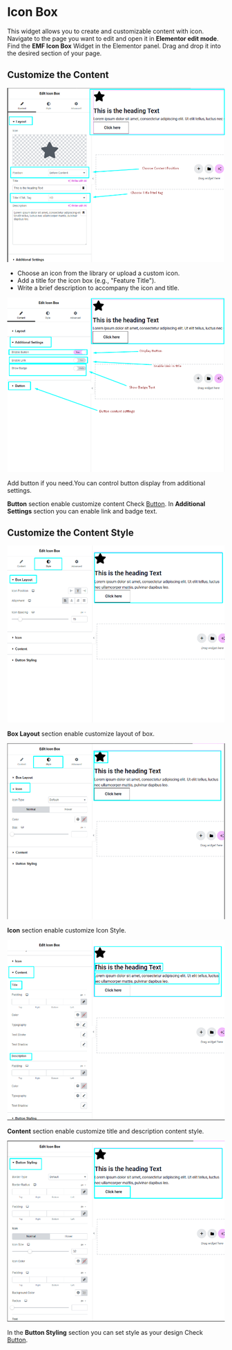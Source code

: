# Icon Box

This widget allows you to create and customizable content with icon. Navigate to the page you want to edit and open it in **Elementor edit mode**. Find the **EMF Icon Box** Widget in the Elementor panel. Drag and drop it into the desired section of your page.

## Customize the Content

<p class="cmf--img-wrapper">
    <img src="/assets/framework/images/widgets/general-elements/icon-box/icon_box_1.png" alt="">
</p>

   - Choose an icon from the library or upload a custom icon.
   - Add a title for the icon box (e.g., "Feature Title").
   - Write a brief description to accompany the icon and title.

   <p class="cmf--img-wrapper">
    <img src="/assets/framework/images/widgets/general-elements/icon-box/icon_box_2.png" alt="">
   </p>
Add button if you need.You can control button display from additional settings.

**Button** section enable customize content Check [Button](/framework/Widgets/general-elements/button).
In **Additional Settings** section you can enable link and badge text. 

## Customize the Content Style

<p class="cmf--img-wrapper">
    <img src="/assets/framework/images/widgets/general-elements/icon-box/icon_box_3.png" alt="">
   </p>
   
**Box Layout** section enable customize layout of box.
 
<p class="cmf--img-wrapper">
    <img src="/assets/framework/images/widgets/general-elements/icon-box/icon_box_4.png" alt="">
   </p>

**Icon** section enable customize Icon Style.

<p class="cmf--img-wrapper">
    <img src="/assets/framework/images/widgets/general-elements/icon-box/icon_box_5.png" alt="">
   </p>

**Content** section enable customize title and description content style.
  
  <p class="cmf--img-wrapper">
    <img src="/assets/framework/images/widgets/general-elements/icon-box/icon_box_6.png" alt="">
   </p>

 In the **Button Styling** section you can set style as your design Check [Button](/framework/Widgets/general-elements/button).